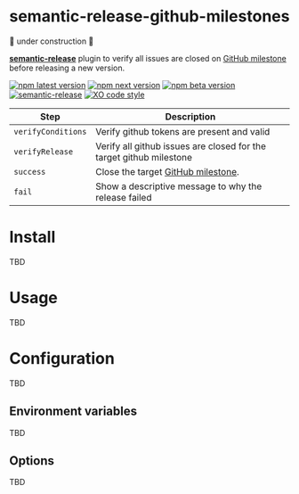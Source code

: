 # semantic-release-github-milestones

🚧 under construction 🚧

[**semantic-release**](https://github.com/semantic-release/semantic-release) plugin to verify all issues are closed on [GitHub milestone](https://docs.github.com/en/issues/using-labels-and-milestones-to-track-work/about-milestones) before releasing a new version.

[![npm latest version](https://img.shields.io/npm/v/semantic-release-github-milestones/latest.svg)](https://www.npmjs.com/package/semantic-release-github-milestones)
[![npm next version](https://img.shields.io/npm/v/semantic-release-github-milestones/next.svg)](https://www.npmjs.com/package/semantic-release-github-milestones)
[![npm beta version](https://img.shields.io/npm/v/semantic-release-github-milestones/beta.svg)](https://www.npmjs.com/package/@semantic-release/github)
[![semantic-release](https://img.shields.io/badge/%20%20%F0%9F%93%A6%F0%9F%9A%80-semantic--release-e10079.svg)](https://github.com/semantic-release/semantic-release)
[![XO code style](https://img.shields.io/badge/code_style-XO-5ed9c7.svg)](https://github.com/xojs/xo)

| Step               | Description                                                                                                                        |
| ------------------ | ---------------------------------------------------------------------------------------------------------------------------------- |
| `verifyConditions` | Verify github tokens are present and valid                                                                                         |
| `verifyRelease`    | Verify all github issues are closed for the target github milestone                                                                |
| `success`          | Close the target [GitHub milestone](https://docs.github.com/en/issues/using-labels-and-milestones-to-track-work/about-milestones). |
| `fail`             | Show a descriptive message to why the release failed                                                                               |

# Install

TBD

# Usage

TBD

# Configuration

TBD

## Environment variables

TBD

## Options

TBD
